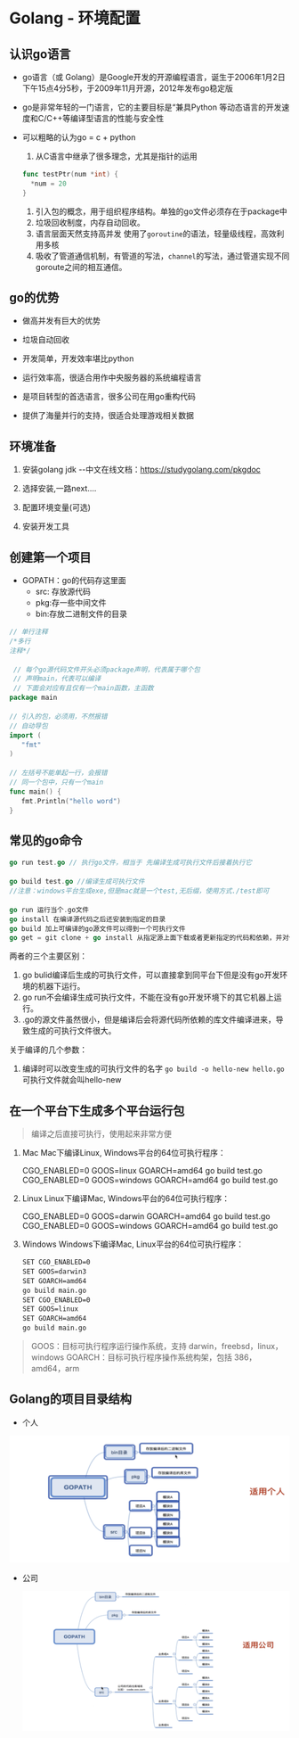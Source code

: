 # Golang - 环境配置

## 认识go语言

-  go语言（或 Golang）是Google开发的开源编程语言，诞生于2006年1月2日下午15点4分5秒，于2009年11月开源，2012年发布go稳定版

- go是非常年轻的一门语言，它的主要目标是“兼具Python 等动态语言的开发速度和C/C++等编译型语言的性能与安全性

- 可以粗略的认为go = c + python

  1. 从C语言中继承了很多理念，尤其是指针的运用

  ```go
  func testPtr(num *int) {
    *num = 20
  }
  ```

  1. 引入包的概念，用于组织程序结构。单独的go文件必须存在于package中
  2. 垃圾回收制度，内存自动回收。
  3. 语言层面天然支持高并发
     使用了`goroutine`的语法，轻量级线程，高效利用多核
  4. 吸收了管道通信机制，有管道的写法，`channel`的写法，通过管道实现不同goroute之间的相互通信。

## go的优势

- 做高并发有巨大的优势

- 垃圾自动回收

- 开发简单，开发效率堪比python

- 运行效率高，很适合用作中央服务器的系统编程语言

- 是项目转型的首选语言，很多公司在用go重构代码

- 提供了海量并行的支持，很适合处理游戏相关数据

## 环境准备

1. 安装golang jdk --中文在线文档：https://studygolang.com/pkgdoc
2. 选择安装,一路next....

3. 配置环境变量(可选)

4. 安装开发工具

## 创建第一个项目

- GOPATH：go的代码存这里面
  - src: 存放源代码
  - pkg:存一些中间文件
  - bin:存放二进制文件的目录

```go
// 单行注释
/*多行
注释*/

 // 每个go源代码文件开头必须package声明，代表属于哪个包
 // 声明main，代表可以编译
 // 下面会对应有且仅有一个main函数，主函数
package main

// 引入的包，必须用，不然报错
// 自动导包
import (
   "fmt"
)

// 左括号不能单起一行，会报错
// 同一个包中，只有一个main
func main() {
   fmt.Println("hello word")
}
```

## 常见的go命令

```go
go run test.go // 执行go文件，相当于 先编译生成可执行文件后接着执行它

go build test.go //编译生成可执行文件
//注意：windows平台生成exe,但是mac就是一个test,无后缀，使用方式./test即可

go run 运行当个.go文件
go install 在编译源代码之后还安装到指定的目录
go build 加上可编译的go源文件可以得到一个可执行文件
go get = git clone + go install 从指定源上面下载或者更新指定的代码和依赖，并对他们进行编译和安装
```

两者的三个主要区别：

1. go bulid编译后生成的可执行文件，可以直接拿到同平台下但是没有go开发环境的机器下运行。
2. go run不会编译生成可执行文件，不能在没有go开发环境下的其它机器上运行。
3. .go的源文件虽然很小，但是编译后会将源代码所依赖的库文件编译进来，导致生成的可执行文件很大。

关于编译的几个参数：

1. 编译时可以改变生成的可执行文件的名字
   `go build -o hello-new hello.go` 可执行文件就会叫hello-new

## 在一个平台下生成多个平台运行包

> 编译之后直接可执行，使用起来非常方便

1. Mac
   Mac下编译Linux, Windows平台的64位可执行程序：

   CGO_ENABLED=0 GOOS=linux GOARCH=amd64 go build test.go
   CGO_ENABLED=0 GOOS=windows GOARCH=amd64 go build test.go

2. Linux
   Linux下编译Mac, Windows平台的64位可执行程序：

   CGO_ENABLED=0 GOOS=darwin GOARCH=amd64 go build test.go
   CGO_ENABLED=0 GOOS=windows GOARCH=amd64 go build test.go

3. Windows
   Windows下编译Mac, Linux平台的64位可执行程序：

   ```sh
   SET CGO_ENABLED=0
   SET GOOS=darwin3
   SET GOARCH=amd64
   go build main.go
   SET CGO_ENABLED=0
   SET GOOS=linux
   SET GOARCH=amd64
   go build main.go
   ```

   

> GOOS：目标可执行程序运行操作系统，支持 darwin，freebsd，linux，windows
> GOARCH：目标可执行程序操作系统构架，包括 386，amd64，arm

## Golang的项目目录结构

- 个人

![image-20210228114456941](https://raw.githubusercontent.com/daniuEvan/pictrues/main/Typora/image-20210228114456941.png)

- 公司

  ![image-20210228114609916](https://raw.githubusercontent.com/daniuEvan/pictrues/main/Typora/image-20210228114609916.png)